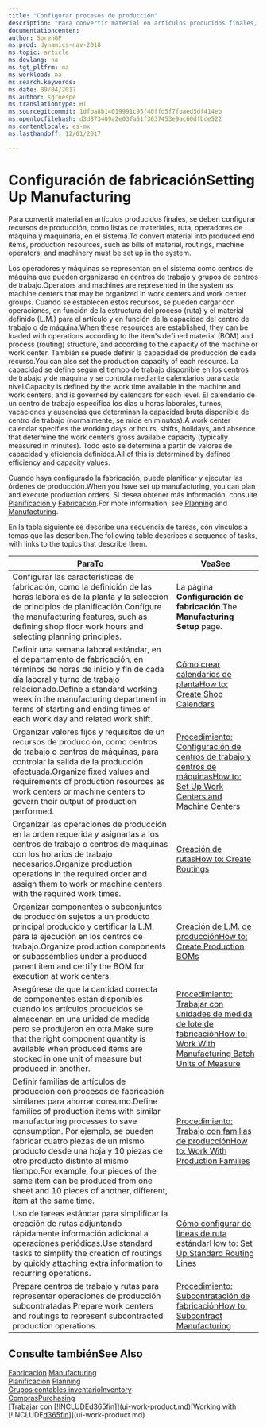 ```yaml
---
title: "Configurar procesos de producción"
description: "Para convertir material en artículos producidos finales, se deben configurar recursos de producción, como listas de materiales, ruta, operadores de máquina y maquinaria, en el sistema."
documentationcenter: 
author: SorenGP
ms.prod: dynamics-nav-2018
ms.topic: article
ms.devlang: na
ms.tgt_pltfrm: na
ms.workload: na
ms.search.keywords: 
ms.date: 09/04/2017
ms.author: sgroespe
ms.translationtype: HT
ms.sourcegitcommit: 1dfba8b14019991c95f40ffd5f7fbaed5df414eb
ms.openlocfilehash: d3d873409a2e03fa51f3637453e9ac60dfbce522
ms.contentlocale: es-mx
ms.lasthandoff: 12/01/2017

---
```

# <a name="setting-up-manufacturing"></a><span data-ttu-id="27de2-103">Configuración de fabricación</span><span class="sxs-lookup"><span data-stu-id="27de2-103">Setting Up Manufacturing</span></span>
<span data-ttu-id="27de2-104">Para convertir material en artículos producidos finales, se deben configurar recursos de producción, como listas de materiales, ruta, operadores de máquina y maquinaria, en el sistema.</span><span class="sxs-lookup"><span data-stu-id="27de2-104">To convert material into produced end items, production resources, such as bills of material, routings, machine operators, and machinery must be set up in the system.</span></span>

<span data-ttu-id="27de2-105">Los operadores y máquinas se representan en el sistema como centros de máquina que pueden organizarse en centros de trabajo y grupos de centros de trabajo.</span><span class="sxs-lookup"><span data-stu-id="27de2-105">Operators and machines are represented in the system as machine centers that may be organized in work centers and work center groups.</span></span> <span data-ttu-id="27de2-106">Cuando se establecen estos recursos, se pueden cargar con operaciones, en función de la estructura del proceso (ruta) y el material definido (L.M.) para el artículo y en función de la capacidad del centro de trabajo o de máquina.</span><span class="sxs-lookup"><span data-stu-id="27de2-106">When these resources are established, they can be loaded with operations according to the item's defined material (BOM) and process (routing) structure, and according to the capacity of the machine or work center.</span></span> <span data-ttu-id="27de2-107">También se puede definir la capacidad de producción de cada recurso.</span><span class="sxs-lookup"><span data-stu-id="27de2-107">You can also set the production capacity of each resource.</span></span> <span data-ttu-id="27de2-108">La capacidad se define según el tiempo de trabajo disponible en los centros de trabajo y de máquina y se controla mediante calendarios para cada nivel.</span><span class="sxs-lookup"><span data-stu-id="27de2-108">Capacity is defined by the work time available in the machine and work centers, and is governed by calendars for each level.</span></span> <span data-ttu-id="27de2-109">El calendario de un centro de trabajo especifica los días u horas laborales, turnos, vacaciones y ausencias que determinan la capacidad bruta disponible del centro de trabajo (normalmente, se mide en minutos).</span><span class="sxs-lookup"><span data-stu-id="27de2-109">A work center calendar specifies the working days or hours, shifts, holidays, and absence that determine the work center’s gross available capacity (typically measured in minutes).</span></span> <span data-ttu-id="27de2-110">Todo esto se determina a partir de valores de capacidad y eficiencia definidos.</span><span class="sxs-lookup"><span data-stu-id="27de2-110">All of this is determined by defined efficiency and capacity values.</span></span>  

<span data-ttu-id="27de2-111">Cuando haya configurado la fabricación, puede planificar y ejecutar las órdenes de producción.</span><span class="sxs-lookup"><span data-stu-id="27de2-111">When you have set up manufacturing, you can plan and execute production orders.</span></span> <span data-ttu-id="27de2-112">Si desea obtener más información, consulte [Planificación ](production-planning.md) y [Fabricación](production-manage-manufacturing.md).</span><span class="sxs-lookup"><span data-stu-id="27de2-112">For more information, see [Planning](production-planning.md) and [Manufacturing](production-manage-manufacturing.md).</span></span>  

 <span data-ttu-id="27de2-113">En la tabla siguiente se describe una secuencia de tareas, con vínculos a temas que las describen.</span><span class="sxs-lookup"><span data-stu-id="27de2-113">The following table describes a sequence of tasks, with links to the topics that describe them.</span></span>   

|<span data-ttu-id="27de2-114">**Para**</span><span class="sxs-lookup"><span data-stu-id="27de2-114">**To**</span></span>|<span data-ttu-id="27de2-115">**Vea**</span><span class="sxs-lookup"><span data-stu-id="27de2-115">**See**</span></span>|  
|------------|-------------|  
|<span data-ttu-id="27de2-116">Configurar las características de fabricación, como la definición de las horas laborales de la planta y la selección de principios de planificación.</span><span class="sxs-lookup"><span data-stu-id="27de2-116">Configure the manufacturing features, such as defining shop floor work hours and selecting planning principles.</span></span>|<span data-ttu-id="27de2-117">La página **Configuración de fabricación**.</span><span class="sxs-lookup"><span data-stu-id="27de2-117">The **Manufacturing Setup** page.</span></span>|  
|<span data-ttu-id="27de2-118">Definir una semana laboral estándar, en el departamento de fabricación, en términos de horas de inicio y fin de cada día laboral y turno de trabajo relacionado.</span><span class="sxs-lookup"><span data-stu-id="27de2-118">Define a standard working week in the manufacturing department in terms of starting and ending times of each work day and related work shift.</span></span>|[<span data-ttu-id="27de2-119">Cómo crear calendarios de planta</span><span class="sxs-lookup"><span data-stu-id="27de2-119">How to: Create Shop Calendars</span></span>](production-how-to-create-work-center-calendars.md)|  
|<span data-ttu-id="27de2-120">Organizar valores fijos y requisitos de un recursos de producción, como centros de trabajo o centros de máquinas, para controlar la salida de la producción efectuada.</span><span class="sxs-lookup"><span data-stu-id="27de2-120">Organize fixed values and requirements of production resources as work centers or machine centers to govern their output of production performed.</span></span>|[<span data-ttu-id="27de2-121">Procedimiento: Configuración de centros de trabajo y centros de máquinas</span><span class="sxs-lookup"><span data-stu-id="27de2-121">How to: Set Up Work Centers and Machine Centers</span></span>](production-how-to-set-up-work-and-machine-centers.md)|
|<span data-ttu-id="27de2-122">Organizar las operaciones de producción en la orden requerida y asignarlas a los centros de trabajo o centros de máquinas con los horarios de trabajo necesarios.</span><span class="sxs-lookup"><span data-stu-id="27de2-122">Organize production operations in the required order and assign them to work or machine centers with the required work times.</span></span>|[<span data-ttu-id="27de2-123">Creación de rutas</span><span class="sxs-lookup"><span data-stu-id="27de2-123">How to: Create Routings</span></span>](production-how-to-create-routings.md)|
|<span data-ttu-id="27de2-124">Organizar componentes o subconjuntos de producción sujetos a un producto principal producido y certificar la L.M. para la ejecución en los centros de trabajo.</span><span class="sxs-lookup"><span data-stu-id="27de2-124">Organize production components or subassemblies under a produced parent item and certify the BOM for execution at work centers.</span></span>|[<span data-ttu-id="27de2-125">Creación de L.M. de producción</span><span class="sxs-lookup"><span data-stu-id="27de2-125">How to: Create Production BOMs</span></span>](production-how-to-create-production-boms.md)|
|<span data-ttu-id="27de2-126">Asegúrese de que la cantidad correcta de componentes están disponibles cuando los artículos producidos se almacenan en una unidad de medida pero se produjeron en otra.</span><span class="sxs-lookup"><span data-stu-id="27de2-126">Make sure that the right component quantity is available when produced items are stocked in one unit of measure but produced in another.</span></span>|[<span data-ttu-id="27de2-127">Procedimiento: Trabajar con unidades de medida de lote de fabricación</span><span class="sxs-lookup"><span data-stu-id="27de2-127">How to: Work With Manufacturing Batch Units of Measure</span></span>](production-how-to-use-the-manufacturing-batch-unit-of-measure.md)|  
|<span data-ttu-id="27de2-128">Definir familias de artículos de producción con procesos de fabricación similares para ahorrar consumo.</span><span class="sxs-lookup"><span data-stu-id="27de2-128">Define families of production items with similar manufacturing processes to save consumption.</span></span> <span data-ttu-id="27de2-129">Por ejemplo, se pueden fabricar cuatro piezas de un mismo producto desde una hoja y 10 piezas de otro producto distinto al mismo tiempo.</span><span class="sxs-lookup"><span data-stu-id="27de2-129">For example, four pieces of the same item can be produced from one sheet and 10 pieces of another, different, item at the same time.</span></span>|[<span data-ttu-id="27de2-130">Procedimiento: Trabajo con familias de producción</span><span class="sxs-lookup"><span data-stu-id="27de2-130">How to: Work With Production Families</span></span>](production-how-work-family.md)|
|<span data-ttu-id="27de2-131">Uso de tareas estándar para simplificar la creación de rutas adjuntando rápidamente información adicional a operaciones periódicas.</span><span class="sxs-lookup"><span data-stu-id="27de2-131">Use standard tasks to simplify the creation of routings by quickly attaching extra information to recurring operations.</span></span>|[<span data-ttu-id="27de2-132">Cómo configurar de líneas de ruta estándar</span><span class="sxs-lookup"><span data-stu-id="27de2-132">How to: Set Up Standard Routing Lines</span></span>](production-how-set-up-standard-routing-lines.md)|  
|<span data-ttu-id="27de2-133">Prepare centros de trabajo y rutas para representar operaciones de producción subcontratadas.</span><span class="sxs-lookup"><span data-stu-id="27de2-133">Prepare work centers and routings to represent subcontracted production operations.</span></span>|[<span data-ttu-id="27de2-134">Procedimiento: Subcontratación de fabricación</span><span class="sxs-lookup"><span data-stu-id="27de2-134">How to: Subcontract Manufacturing</span></span>](production-how-to-subcontract-manufacturing.md)|  

## <a name="see-also"></a><span data-ttu-id="27de2-135">Consulte también</span><span class="sxs-lookup"><span data-stu-id="27de2-135">See Also</span></span>
<span data-ttu-id="27de2-136">[Fabricación](production-manage-manufacturing.md)  </span><span class="sxs-lookup"><span data-stu-id="27de2-136">[Manufacturing](production-manage-manufacturing.md)  </span></span>  
<span data-ttu-id="27de2-137">[Planificación](production-planning.md) </span><span class="sxs-lookup"><span data-stu-id="27de2-137">[Planning](production-planning.md) </span></span>  
[<span data-ttu-id="27de2-138">Grupos contables inventario</span><span class="sxs-lookup"><span data-stu-id="27de2-138">Inventory</span></span>](inventory-manage-inventory.md)  
[<span data-ttu-id="27de2-139">Compras</span><span class="sxs-lookup"><span data-stu-id="27de2-139">Purchasing</span></span>](purchasing-manage-purchasing.md)  
<span data-ttu-id="27de2-140">[Trabajar con [!INCLUDE[d365fin](includes/d365fin_md.md)]](ui-work-product.md)</span><span class="sxs-lookup"><span data-stu-id="27de2-140">[Working with [!INCLUDE[d365fin](includes/d365fin_md.md)]](ui-work-product.md)</span></span>

